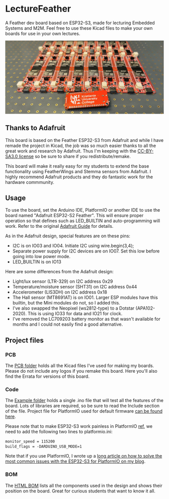 # LectureFeather
A Feather dev board based on ESP32-S3, made for lecturing Embedded Systems and M2M. Feel free to use these Kicad files to make your own boards for use in your own lectures.

![First batch](./img/firstBatch.jpg)

## Thanks to Adafruit
This board is based on the Feather ESP32-S3 from Adafruit and while I have remade the project in Kicad, the job was so much easier thanks to all the great work and research by Adafruit. Thus I'm keeping with the [CC-BY-SA3.0 license](./license.txt) so be sure to share if you redistribute/remake.

This board will make it really easy for my students to extend the base functionality using FeatherWings and Stemma sensors from Adafruit. I highly recommend Adafruit products and they do fantastic work for the hardware commmunity.

## Usage
To use the board, set the Arduino IDE, PlatformIO or another IDE to use the board named "Adafruit ESP32-S2 Feather". This will ensure proper operation so that defines such as LED_BUILTIN and auto-programming will work. Refer to the original [Adafruit Guide](https://learn.adafruit.com/adafruit-esp32-s2-feather) for details.

As in the Adafruit design, special features are on these pins:
* I2C is on IO03 and IO04. Initiate I2C using wire.begin(3,4);
* Separate power supply for I2C devices are on IO07. Set this low before going into low power mode.
* LED_BUILTIN is on IO13

Here are some differences from the Adafruit design:

* Light/lux sensor (LTR-329) on I2C address 0x29
* Temperature/moisture sensor (SHT31) on I2C address 0x44
* Accelerometer (LIS3DH) on I2C address 0x18
* The Hall sensor (MT8691AT) is on IO01. Larger ESP modules have this builtin, but the Mini modules do not, so I added this.
* I've also swapped the Neopixel (ws2812-type) to a Dotstar (APA102-2020). This is using IO33 for data and IO21 for clock.
* I've removed the LC709203 battery monitor as that wasn't available for months and I could not easily find a good alternative.

## Project files

### PCB
The [PCB folder](./pcb) holds all the Kicad files I've used for making my boards. Please do not include any logos if you remake this board. Here you'll also find the Errata for versions of this board.

### Code
The [Example folder](./examples) holds a single .ino file that will test all the features of the board. Lots of libraries are required, so be sure to read the Include section of the file. Project file for PlatformIO used for default firmware [can be found here](https://github.com/jenschr/TestAll).

Please note that to make ESP32-S3 work painless in PlatformIO [ref](https://github.com/espressif/arduino-esp32/issues/6762#issuecomment-1182821492), we need to add the following two lines to platformio.ini:

    monitor_speed = 115200
    build_flags = -DARDUINO_USB_MODE=1
    
Note that if you use PlatformIO, I wrote up a [long article on how to solve the most common issues with the ESP32-S3 for PlatformIO on my blog](https://flashgamer.com/blog/comments/solving-platformio-issues-with-the-adafruit-feather-s3).

### BOM
The [HTML BOM](./bom) lists all the components used in the design and shows their position on the board. Great for curious students that want to know it all.
